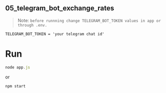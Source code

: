## 05_telegram_bot_exchange_rates

> Note: `before runnning change TELEGRAM_BOT_TOKEN values in app or through .env.`

```
TELEGRAM_BOT_TOKEN = 'your telegram chat id'
```

# Run

```js
node app.js
```

or

```js
npm start
```
